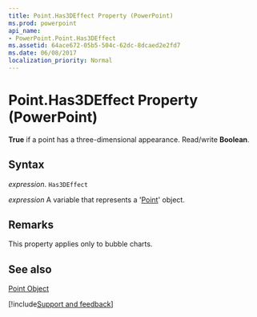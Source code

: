 ```yaml
---
title: Point.Has3DEffect Property (PowerPoint)
ms.prod: powerpoint
api_name:
- PowerPoint.Point.Has3DEffect
ms.assetid: 64ace672-05b5-504c-62dc-8dcaed2e2fd7
ms.date: 06/08/2017
localization_priority: Normal
---
```



# Point.Has3DEffect Property (PowerPoint)

 **True** if a point has a three-dimensional appearance. Read/write **Boolean**.


## Syntax

 _expression_. `Has3DEffect`

 _expression_ A variable that represents a '[Point](PowerPoint.Point.md)' object.


## Remarks

This property applies only to bubble charts.


## See also


[Point Object](PowerPoint.Point.md)

[!include[Support and feedback](~/includes/feedback-boilerplate.md)]